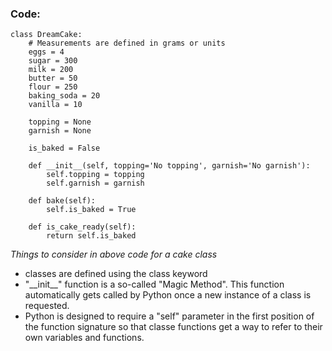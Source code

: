 ### Code:

```
class DreamCake:
    # Measurements are defined in grams or units
    eggs = 4
    sugar = 300
    milk = 200
    butter = 50
    flour = 250
    baking_soda = 20
    vanilla = 10

    topping = None
    garnish = None

    is_baked = False

    def __init__(self, topping='No topping', garnish='No garnish'):
        self.topping = topping
        self.garnish = garnish

    def bake(self):
        self.is_baked = True

    def is_cake_ready(self):
        return self.is_baked
```

_Things to consider in above code for a cake class_

- classes are defined using the class keyword
- "\_\_init\_\_" function is a so-called "Magic Method". This function automatically gets called by Python once a new instance of a class is requested.
- Python is designed to require a "self" parameter in the first position of the function signature so that classe functions get a way to refer to their own variables and functions.
